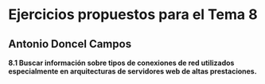 Ejercicios propuestos para el Tema 8
====================================
Antonio Doncel Campos
------------------------------------

**8.1 Buscar información sobre tipos de conexiones de red utilizados especialmente en arquitecturas de servidores web de altas prestaciones.**